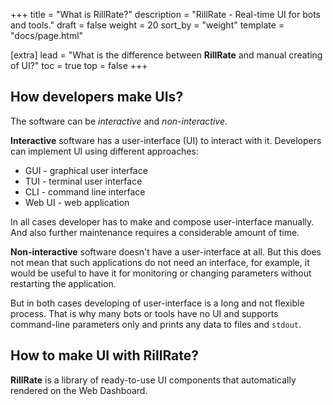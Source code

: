 +++
title = "What is RillRate?"
description = "RillRate - Real-time UI for bots and tools."
draft = false
weight = 20
sort_by = "weight"
template = "docs/page.html"

[extra]
lead = "What is the difference between <b>RillRate</b> and manual creating of UI?"
toc = true
top = false
+++

## How developers make UIs?

The software can be _interactive_ and _non-interactive_.

**Interactive** software has a user-interface (UI) to interact with it. Developers can
implement UI using different approaches:

- GUI - graphical user interface
- TUI - terminal user interface
- CLI - command line interface
- Web UI - web application

In all cases developer has to make and compose user-interface manually.
And also further maintenance requires a considerable amount of time.

**Non-interactive** software doesn't have a user-interface at all.
But this does not mean that such applications do not need an interface,
for example, it would be useful to have it for monitoring or changing
parameters without restarting the application.

But in both cases developing of user-interface is a long and not flexible process.
That is why many bots or tools have no UI and supports command-line parameters
only and prints any data to files and `stdout`.

## How to make UI with RillRate?

**RillRate** is a library of ready-to-use UI components that automatically
rendered on the Web Dashboard.
